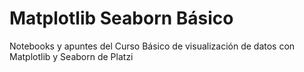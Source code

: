 # Matplotlib Seaborn Básico
Notebooks y apuntes del Curso Básico de visualización de datos con Matplotlib y Seaborn de Platzi

